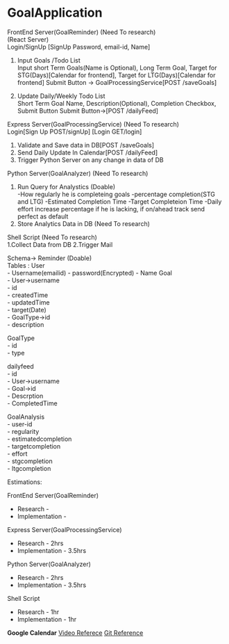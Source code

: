 # GoalApplication

FrontEnd Server(GoalReminder)  (Need To research)<br/>
(React Server)<br/>
Login/SignUp [SignUp Password, email-id, Name]<br/>
1. Input Goals /Todo List <br/>
	Input short Term Goals(Name is Optional), Long Term Goal, Target for STG(Days)[Calendar for frontend], Target for LTG(Days)[Calendar for frontend]
	Submit Button -> GoalProcessingService[POST /saveGoals]

2. Update Daily/Weekly Todo List<br/>
	Short Term Goal Name, Description(Optional), Completion Checkbox, Submit Button
	Submit Button->[POST /dailyFeed]



Express Server(GoalProcessingService)  (Need To research)<br/>
Login[Sign Up POST/signUp] [Login GET/login]<br/>
1. Validate and Save data in DB[POST /saveGoals]
2. Send Daily Update In Calendar[POST /dailyFeed]
3. Trigger Python Server on any change in data of DB


Python Server(GoalAnalyzer)  (Need To research)<br/>

1. Run Query for Analystics (Doable)<br/>
	-How regularly he is completeing goals
	-percentage completion(STG and LTG)
	-Estimated Completion Time
	-Target Completeion Time
	-Daily effort increase percentage if he is lacking, if on/ahead track send perfect as default
2. Store Analytics Data in DB (Need To research)<br/>


Shell Script  (Need To research)<br/>
1.Collect Data from DB
2.Trigger Mail



Schema-> Reminder (Doable)<br/>
Tables :
User <br/>
	- Username(emailid)
	- password(Encrypted)
	- Name
Goal<br/>
	- User->username<br/>
	- id<br/>
	- createdTime<br/>
	- updatedTime<br/>
	- target(Date)<br/>
	- GoalType->id<br/>
	- description<br/>

GoalType<br/>
	- id<br/>
	- type<br/>

dailyfeed<br/>
	- id<br/>
	- User->username<br/>
	- Goal->id<br/>
	- Descrption<br/>
	- CompletedTime<br/>

GoalAnalysis<br/>
	- user-id<br/>
	- regularity<br/>
	- estimatedcompletion<br/>
	- targetcompletion<br/>
	- effort<br/>
	- stgcompletion<br/>
	- ltgcompletion<br/>



Estimations:

FrontEnd Server(GoalReminder)
- Research - 
- Implementation - 

Express Server(GoalProcessingService)
- Research - 2hrs
- Implementation - 3.5hrs

Python Server(GoalAnalyzer)
- Research - 2hrs
- Implementation - 3.5hrs

Shell Script
- Research - 1hr
- Implementation - 1hr

**Google Calendar**
[Video Referece](https://www.youtube.com/watch?v=zrLf4KMs71E&ab_channel=TheLifeOfADev)
[Git Reference](https://github.com/CamSkiTheDev/Google-Calendar-NodeJS-App/blob/master/index.js)

